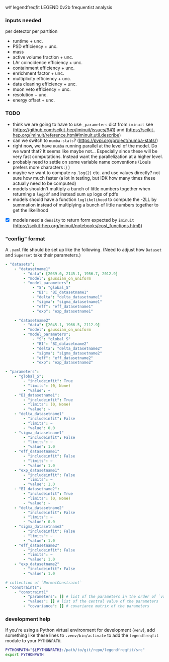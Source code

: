 w# legendfreqfit
LEGEND 0v2b frequentist analysis

### inputs needed
per detector per partition
- runtime + unc.
- PSD efficiency + unc.
- mass
- active volume fraction + unc.
- LAr coincidence efficiency + unc.
- containment efficiency + unc.
- enrichment factor + unc.
- multiplicity efficiency + unc.
- data cleaning efficiency + unc.
- muon veto efficiency + unc.
- resolution + unc.
- energy offset + unc.

### TODO
- think we are going to have to use `_parameters` dict from `iminuit` see (https://github.com/scikit-hep/iminuit/issues/941) and (https://scikit-hep.org/iminuit/reference.html#iminuit.util.describe)
- can we switch to `numba-stats`? (https://pypi.org/project/numba-stats/)
- right now, we have `numba` running parallel at the level of the model. Do we want that? It seems like maybe not... Especially since these will be very fast computations. Instead want the parallelization at a higher level.
- probably need to settle on some variable name conventions (Louis prefers more characters :) )
- maybe we want to compute `np.log(2)` etc. and use values directly? not sure how much faster (a lot in testing, but IDK how many times these actually need to be computed)
- models shouldn't multiply a bunch of little numbers together when returning a `logpdf` and instead sum up logs of pdfs
- models should have a function `loglikelihood` to compute the -2LL by summation instead of multiplying a bunch of little numbers together to get the likelihood
- [x] models need a `density` to return form expected by `iminuit` ([https://scikit-hep.org/iminuit/notebooks/cost_functions.html)](https://scikit-hep.org/iminuit/notebooks/cost_functions.html#Extended-unbinned-fit))

### "config" format

A `.yaml` file should be set up like the following. (Need to adjust how `Dataset` and `Superset` take their parameters.)

```yaml
- "datasets":
    - "datasetname1"
        - "data": [2039.0, 2145.1, 1956.7, 2012.9]
        - "model": gaussian_on_uniform
        - "model_parameters":
            - "S": "global_S"
            - "BI": "BI_datasetname1"
            - "delta": "delta_datasetname1"
            - "sigma": "sigma_datasetname1"
            - "eff": "eff_datasetname1"
            - "exp": "exp_datasetname1"

    - "datasetname2"
        - "data": [2045.1, 1966.5, 2112.9]
        - "model": gaussian_on_uniform
        - "model_parameters":
            - "S": "global_S"
            - "BI": "BI_datasetname2"
            - "delta": "delta_datasetname2"
            - "sigma": "sigma_datasetname2"
            - "eff": "eff_datasetname2"
            - "exp": "exp_datasetname2"

- "parameters":
    - "global_S":
        - "includeinfit": True
        - "limits": (0, None)
        - "value": ~
    - "BI_datasetname1":
        - "includeinfit": True
        - "limits": (0, None)
        - "value": ~
    - "delta_datasetname1"
        - "includeinfit": False
        - "limits": ~
        - "value": 0.0
    - "sigma_datasetname1"
        - "includeinfit": False
        - "limits": ~
        - "value": 1.0
    - "eff_datasetname1"
        - "includeinfit": False
        - "limits": ~
        - "value": 1.0
    - "exp_datasetname1"
        - "includeinfit": False
        - "limits": ~
        - "value": 1.0
    - "BI_datasetname2":
        - "includeinfit": True
        - "limits": (0, None)
        - "value": ~
    - "delta_datasetname2"
        - "includeinfit": False
        - "limits": ~
        - "value": 0.0
    - "sigma_datasetname2"
        - "includeinfit": False
        - "limits": ~
        - "value": 1.0
    - "eff_datasetname2"
        - "includeinfit": False
        - "limits": ~
        - "value": 1.0
    - "exp_datasetname2"
        - "includeinfit": False
        - "value": 1.0

# collection of `NormalConstraint`
- "constraints":
    - "constraint1"
        - "parameters": [] # list of the parameters in the order of `values` and `covariance`
        - "values": [] # list of the central value of the parameters
        - "covariance": [] # covariance matrix of the parameters
```

### development help
If you're using a Python virtual environment for development (`venv`), add something like these lines to `.venv/bin/activate` to add the `legendfreqfit` module to your `PYTHONPATH`.

```bash
PYTHONPATH="${PYTHONPATH}:/path/to/git/repo/legendfreqfit/src"
export PYTHONPATH
```
